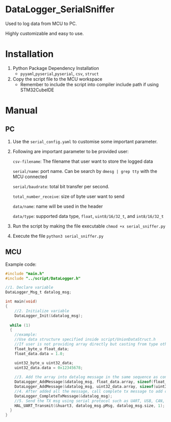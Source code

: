 # DataLogger_SerialSniffer

Used to log data from MCU to PC. 

Highly customizable and easy to use.

# Installation

1. Python Package Dependency Installation
    - `pyyaml`,`pyserial`,`pyserial`, `csv`, `struct`
2. Copy the script file to the MCU workspace
    - Remember to include the script into compiler include path if using STM32CubeIDE

# Manual

## PC

1. Use the `serial_config.yaml` to customise some important parameter.
2. Following are important parameter to be provided user:
    
    `csv-filename`: The filename that user want to store the logged data
    
    `serial/name`: port name. Can be search by `dmesg | grep tty` with the MCU connected
    
    `serial/baudrate`: total bit transfer per second.
    
    `total_number_receive`: size of byte user want to send
    
    `data/name`: name will be used in the header
    
    `data/type`: supported data type, `float`, `uint8/16/32_t`, and `int8/16/32_t`
3. Run the script by making the file executable `chmod +x serial_sniffer.py`
4. Execute the file `python3 serial_sniffer.py`
    

## MCU

Example code:

```c
#include "main.h"
#include "../script/DataLogger.h"

//1. Declare variable
DataLogger_Msg_t datalog_msg;

int main(void)
{
	//2. Initialize variable
	DataLogger_Init(&datalog_msg);
 
  while (1)
  {
	//example:
	//Use data structure specified inside script/UnionDataStruct.h
	//If user is not providing array directly but casting from type other than uint8_t
	float_byte_u float_data;
	float_data.data = 1.0;

	uint32_byte_u uint32_data;
	uint32_data.data = 0x12345678;
		
	//3. Add the array into datalog message in the same sequence as config.yaml
	DataLogger_AddMessage(&datalog_msg, float_data.array, sizeof(float_data.array));
	DataLogger_AddMessage(&datalog_msg, uint32_data.array, sizeof(uint32_data.array));
	//4. After added all the message, call complete tx message to add check to ensure data integrity
	DataLogger_CompleteTxMessage(&datalog_msg);
	//5. Send the TX msg using serial protocol such as UART, USB, CAN, etc
	HAL_UART_Transmit(&huart3, datalog_msg.pMsg, datalog_msg.size, 1);
  }
}

```
